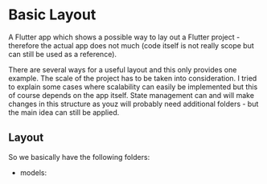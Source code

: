 # Basic Layout

A Flutter app which shows a possible way to lay out a Flutter project - therefore the actual app does not much (code itself is not really scope but can still be used as a reference).

There are several ways for a useful layout and this only provides one example. The scale of the project has to be taken into consideration. I tried to explain some cases where scalability can easily be implemented but this of course depends on the app itself. State management can and will make changes in this structure as youz will probably need additional folders - but the main idea can still be applied.

## Layout

So we basically have the following folders:

- models: 

